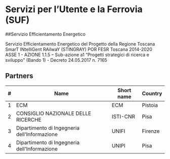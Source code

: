 # Servizi per l’Utente e la Ferrovia (SUF)

##Servizio Efficientamento Energetico

Servizio Efficientamento Energetico del Progetto della Regione Toscana SmarT INtelliGent RAilwaY (STINGRAY) POR FESR Toscana 2014-2020 ASSE 1 - AZIONE 1.1.5 – Sub-azione a1 “Progetti strategici di ricerca e sviluppo" (Bando 1) - Decreto 24.05.2017 n. 7165

## Partners

|  #  | Name                                         | Short name    | Country     | 
| --- | -------------------------------------------- | ------------- | ----------- | 
|  1  | ECM                                          | ECM           | Pistoia     | 
|  2  | CONSIGLIO NAZIONALE DELLE RICERCHE           | ISTI-CNR      | Pisa        | 
|  3  | Dipartimento di Ingegneria dell'Informazione | UNIFI         | Firenze     | 
|  4  | Dipartimento di Ingegneria dell'Informazione | UNIPI         | Pisa        | 

